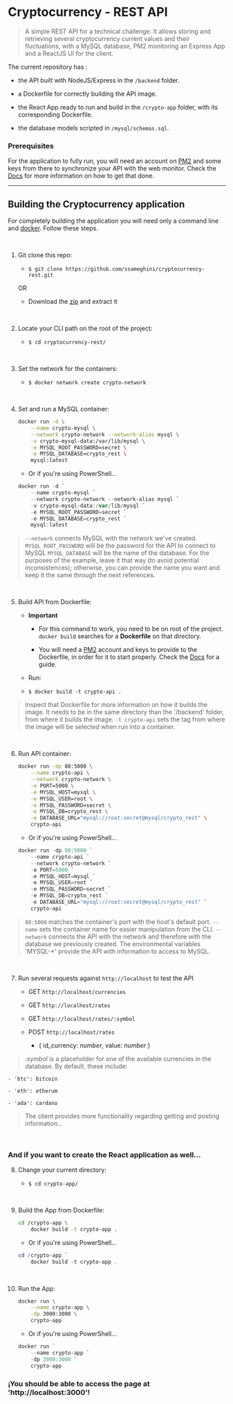 # Cryptocurrency - REST API

> A simple REST API for a technical challenge. It allows storing and retrieving several cryptocurrency current values and their fluctuations, with a MySQL database, PM2 monitoring an Express App and a ReactJS UI for the client.

The current repository has :

- the API built with NodeJS/Express in the `/backend` folder.

- a Dockerfile for correctly building the API image.

- the React App ready to run and build in the `/crypto-app` folder, with its corresponding Dockerfile.

- the database models scripted in `/mysql/schemas.sql`.

### Prerequisites

For the application to fully run, you will need an account on [PM2](https://pm2.io/) and some keys from there to synchronize your API with the web monitor. Check the [Docs](./Docs.md) for more information on how to get that done.

---

## Building the Cryptocurrency application

For completely building the application you will need only a command line and [docker](https://www.docker.com/).
Follow these steps.

<br/>

1. Git clone this repo:

    - `$ git clone https://github.com/ssameghini/cryptocurrency-rest.git`
    
    OR
    
    - Download the [zip](https://github.com/ssameghini/cryptocurrency-rest/archive/refs/heads/main.zip) and extract it

<br/>

2. Locate your CLI path on the root of the project:

    - `$ cd cryptocurrency-rest/`

<br/>

3. Set the network for the containers:

    - `$ docker network create crypto-network`

<br/>

4. Set and run a MySQL container:

    ```bash
    docker run -d \
        --name crypto-mysql \
        --network crypto-network --network-alias mysql \
        -v crypto-mysql-data:/var/lib/mysql \
        -e MYSQL_ROOT_PASSWORD=secret \
        -e MYSQL_DATABASE=crypto_rest \
        mysql:latest
    ```

    - Or if you're using PowerShell...

    ```powershell
    docker run -d `
        --name crypto-mysql `
        --network crypto-network --network-alias mysql `
        -v crypto-mysql-data:/var/lib/mysql `
        -e MYSQL_ROOT_PASSWORD=secret `
        -e MYSQL_DATABASE=crypto_rest `
        mysql:latest
    ```

> `--network` connects MySQL with the network we've created.
> `MYSQL_ROOT_PASSWORD` will be the password for the API to connect to MySQL
> `MYSQL_DATABASE` will be the name of the database. For the purposes of the example, leave it that way (to avoid potential inconsistences); otherwise, you can provide the name you want and keep it the same through the next references.

<br/>

5. Build API from Dockerfile:

    - **Important**

        - For this command to work, you need to be on root of the project. `docker build` searches for a **Dockerfile** on that directory.

        - You will need a [PM2](https://pm2.io/) account and keys to provide to the Dockerfile, in order for it to start properly. Check the [Docs](./Docs.md) for a guide.
    
    - Run:

    - `$ docker build -t crypto-api .`

> Inspect that Dockerfile for more information on how it builds the image. It needs to be in the same directory than the '/backend' folder, from where it builds the image.
> `-t crypto-api` sets the tag from where the image will be selected when run into a container.

<br/>

6. Run API container:

    ```bash
    docker run -dp 80:5000 \
        --name crypto-api \
        --network crypto-network \
        -e PORT=5000 \
        -e MYSQL_HOST=mysql \
        -e MYSQL_USER=root \
        -e MYSQL_PASSWORD=secret \
        -e MYSQL_DB=crypto_rest \
        -e DATABASE_URL="mysql://root:secret@mysql/crypto_rest" \
        crypto-api
    ```

    - Or if you're using PowerShell...

    ```powershell
    docker run -dp 80:5000 `
        --name crypto-api `
        --network crypto-network `
        -e PORT=5000 `
        -e MYSQL_HOST=mysql `
        -e MYSQL_USER=root `
        -e MYSQL_PASSWORD=secret `
        -e MYSQL_DB=crypto_rest `
        -e DATABASE_URL="mysql://root:secret@mysql/crypto_rest" `
        crypto-api
    ```

> `80:5000` matches the container's port with the host's default port.
> `--name` sets the container name for easier manipulation from the CLI.
> `--network` connects the API with the network and therefore with the database we previously created.
> The environmental variables 'MYSQL-*' provide the API with information to access to MySQL.

<br/>

7. Run several requests against `http://localhost` to test the API

    - GET `http://localhost/currencies`

    - GET `http://localhost/rates`

    - GET `http://localhost/rates/:symbol`

    - POST `http://localhost/rates` 
    
        - { id_currency: _number_, value: _number_ }

> _:symbol_ is a placeholder for one of the available currencies in the database. By default, these include:

    - 'btc': bitcoin

    - 'eth': etherum

    - 'ada': cardano

> The client provides more functionality regarding getting and posting information...

<br/>

### And if you want to create the React application as well...

8. Change your current directory:

    - `$ cd crypto-app/`

<br/>

9. Build the App from Dockerfile:

    ```bash
    cd /crypto-app \
        docker build -t crypto-app .
    ```

    - Or if you're using PowerShell...

    ```powershell
    cd /crypto-app `
        docker build -t crypto-app .
    ```

<br/>

10. Run the App:

    ```bash
    docker run \
        --name crypto-app \
        -dp 3000:3000 \
        crypto-app
    ```

    - Or if you're using PowerShell...

    ```powershell
    docker run `
        --name crypto-app `
        -dp 3000:3000 `
        crypto-app
    ```

### ¡You should be able to access the page at 'http://localhost:3000'!
